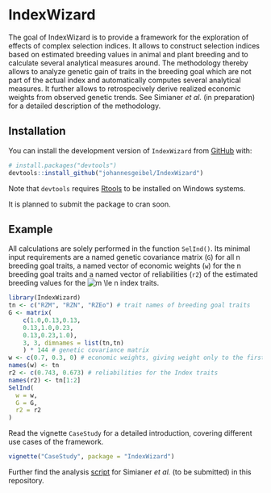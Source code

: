 
<!-- README.md is generated from README.Rmd. Please edit that file -->

# IndexWizard

<!-- badges: start -->
<!-- badges: end -->

The goal of IndexWizard is to provide a framework for the exploration of
effects of complex selection indices. It allows to construct selection
indices based on estimated breeding values in animal and plant breeding
and to calculate several analytical measures around. The methodology
thereby allows to analyze genetic gain of traits in the breeding goal
which are not part of the actual index and automatically computes
several analytical measures. It further allows to retrospecively derive
realized economic weights from observed genetic trends. See Simianer *et
al.* (in preparation) for a detailed description of the methodology.

## Installation

You can install the development version of `IndexWizard` from
[GitHub](https://github.com/) with:

``` r
# install.packages("devtools")
devtools::install_github("johannesgeibel/IndexWizard")
```

Note that `devtools` requires
[Rtools](https://cran.r-project.org/bin/windows/Rtools/) to be installed
on Windows systems.

It is planned to submit the package to cran soon.

## Example

All calculations are solely performed in the function `SelInd()`. Its
minimal input requirements are a named genetic covariance matrix (`G`)
for all n breeding goal traits, a named vector of economic weights (`w`)
for the n breeding goal traits and a named vector of reliabilities
(`r2`) of the estimated breeding values for the
![m \le n](https://latex.codecogs.com/png.image?%5Cdpi%7B110%7D&space;%5Cbg_white&space;m%20%5Cle%20n "m \le n")
index traits.

``` r
library(IndexWizard)
tn <- c("RZM", "RZN", "RZEo") # trait names of breeding goal traits
G <- matrix(
    c(1.0,0.13,0.13,
    0.13,1.0,0.23,
    0.13,0.23,1.0),
    3, 3, dimnames = list(tn,tn)
    ) * 144 # genetic covariance matrix
w <- c(0.7, 0.3, 0) # economic weights, giving weight only to the first two traits
names(w) <- tn
r2 <- c(0.743, 0.673) # reliabilities for the Index traits
names(r2) <- tn[1:2]
SelInd(
  w = w,
  G = G,
  r2 = r2
)
```

Read the vignette `CaseStudy` for a detailed introduction, covering
different use cases of the framework.

``` r
vignette("CaseStudy", package = "IndexWizard")
```

Further find the analysis
[script](https://github.com/johannesgeibel/IndexWizard/blob/main/scripts/makePlots.r)
for Simianer *et al.* (to be submitted) in this repository.
